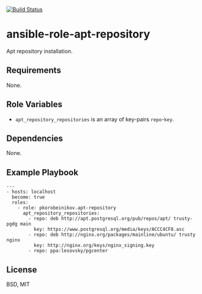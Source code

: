 [![Build Status](https://travis-ci.org/pkorobeinikov/ansible-role-apt-repository.svg?branch=master)](https://travis-ci.org/pkorobeinikov/ansible-role-apt-repository)

ansible-role-apt-repository
===========================

Apt repository installation.

Requirements
------------

None.

Role Variables
--------------

* `apt_repository_repositories` is an array of key-pairs `repo`-`key`.

Dependencies
------------

None.

Example Playbook
----------------

    ---
    - hosts: localhost
      become: true
      roles:
        - role: pkorobeinikov.apt-repository
          apt_repository_repositories:
            - repo: deb http://apt.postgresql.org/pub/repos/apt/ trusty-pgdg main
              key: https://www.postgresql.org/media/keys/ACCC4CF8.asc
            - repo: deb http://nginx.org/packages/mainline/ubuntu/ trusty nginx
              key: http://nginx.org/keys/nginx_signing.key
            - repo: ppa:lesovsky/pgcenter

License
-------

BSD, MIT
